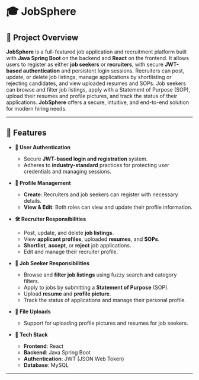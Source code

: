 # 🎓 JobSphere

## 📝 Project Overview

**JobSphere** is a full-featured job application and recruitment platform built with **Java Spring Boot** on the backend and **React** on the frontend. It allows users to register as either **job seekers** or **recruiters**, with secure **JWT-based authentication** and persistent login sessions. Recruiters can post, update, or delete job listings, manage applications by shortlisting or rejecting candidates, and view uploaded resumes and SOPs. Job seekers can browse and filter job listings, apply with a Statement of Purpose (SOP), upload their resumes and profile pictures, and track the status of their applications. **JobSphere** offers a secure, intuitive, and end-to-end solution for modern hiring needs.

---

## 🚀 Features

- **🔐 User Authentication**
  - Secure **JWT-based login and registration** system.
  - Adheres to **industry-standard** practices for protecting user credentials and managing sessions.

- **👤 Profile Management**
  - **Create**: Recruiters and job seekers can register with necessary details.
  - **View & Edit**: Both roles can view and update their profile information.

- **🛠️ Recruiter Responsibilities**
  - Post, update, and delete **job listings**.
  - View **applicant profiles**, uploaded **resumes**, and **SOPs**.
  - **Shortlist**, **accept**, or **reject** job applications.
  - Edit and manage their recruiter profile.

- **🎯 Job Seeker Responsibilities**
  - Browse and **filter job listings** using fuzzy search and category filters.
  - Apply to jobs by submitting a **Statement of Purpose** (SOP).
  - Upload **resume** and **profile picture**.
  - Track the status of applications and manage their personal profile.

- **📁 File Uploads**
  - Support for uploading profile pictures and resumes for job seekers.

- **🧰 Tech Stack**
  - **Frontend**: React
  - **Backend**: Java Spring Boot
  - **Authentication**: JWT (JSON Web Token)
  - **Database**: MySQL

---
